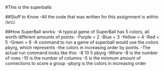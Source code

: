 #This is the superballs

##Stuff to Know
-All the code that was written for this assignment is within /src/. 

##How SuperBall works:
-A typical game of SuperBall has 5 colors, all worth different amounts of points:
  -Purple = 2
  -Blue = 3
  -Yellow = 4
  -Red = 5
  -Green = 6
-A command to run a game of superball would use the colors pbyrg, which represents 
-the colors in increasing order by points.
-The actual run command looks like this:
  -8 10 5 pbyrg
  -Where 
    -8 is the number of rows
    -10 is the number of columns
    -5 is the minmum amount of connections to score a group
    -pbyrg is the colors in increasing order
